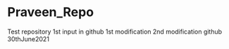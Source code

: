 # Praveen_Repo
Test repository
1st input in github
1st modification
2nd modification github
30thJune2021
